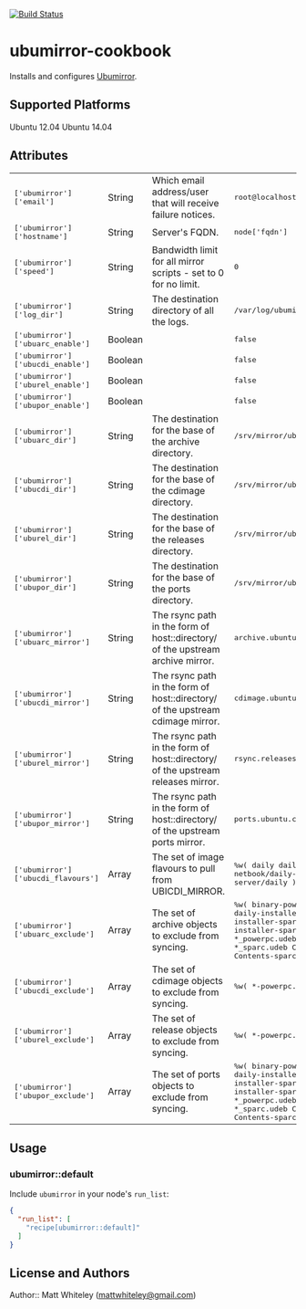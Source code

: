 [![Build Status](http://img.shields.io/travis/whiteley/chef-ubumirror.svg)][travis]

[travis]: http://travis-ci.org/whiteley/chef-ubumirror

# ubumirror-cookbook

Installs and configures [Ubumirror](https://launchpad.net/ubumirror).

## Supported Platforms

Ubuntu 12.04
Ubuntu 14.04

## Attributes

<table>
  <tr>
    <td><tt>['ubumirror']['email']</tt></td>
    <td>String</td>
    <td>Which email address/user that will receive failure notices.</td>
    <td><tt>root@localhost</tt></td>
  </tr>
  <tr>
    <td><tt>['ubumirror']['hostname']</tt></td>
    <td>String</td>
    <td>Server's FQDN.</td>
    <td><tt>node['fqdn']</tt></td>
  </tr>
  <tr>
    <td><tt>['ubumirror']['speed']</tt></td>
    <td>String</td>
    <td>Bandwidth limit for all mirror scripts - set to 0 for no limit.</td>
    <td><tt>0</tt></td>
  </tr>
  <tr>
    <td><tt>['ubumirror']['log_dir']</tt></td>
    <td>String</td>
    <td>The destination directory of all the logs.</td>
    <td><tt>/var/log/ubumirror</tt></td>
  </tr>
  <tr>
    <td><tt>['ubumirror']['ubuarc_enable']</tt></td>
    <td>Boolean</td>
    <td></td>
    <td><tt>false</tt></td>
  </tr>
  <tr>
    <td><tt>['ubumirror']['ubucdi_enable']</tt></td>
    <td>Boolean</td>
    <td></td>
    <td><tt>false</tt></td>
  </tr>
  <tr>
    <td><tt>['ubumirror']['uburel_enable']</tt></td>
    <td>Boolean</td>
    <td></td>
    <td><tt>false</tt></td>
  </tr>
  <tr>
    <td><tt>['ubumirror']['ubupor_enable']</tt></td>
    <td>Boolean</td>
    <td></td>
    <td><tt>false</tt></td>
  </tr>
  <tr>
    <td><tt>['ubumirror']['ubuarc_dir']</tt></td>
    <td>String</td>
    <td>The destination for the base of the archive directory.</td>
    <td><tt>/srv/mirror/ubuntu</tt></td>
  </tr>
  <tr>
    <td><tt>['ubumirror']['ubucdi_dir']</tt></td>
    <td>String</td>
    <td>The destination for the base of the cdimage directory.</td>
    <td><tt>/srv/mirror/ubuntu-cdimage</tt></td>
  </tr>
  <tr>
    <td><tt>['ubumirror']['uburel_dir']</tt></td>
    <td>String</td>
    <td>The destination for the base of the releases directory.</td>
    <td><tt>/srv/mirror/ubuntu-releases</tt></td>
  </tr>
  <tr>
    <td><tt>['ubumirror']['ubupor_dir']</tt></td>
    <td>String</td>
    <td>The destination for the base of the ports directory.</td>
    <td><tt>/srv/mirror/ubuntu-ports</tt></td>
  </tr>
  <tr>
    <td><tt>['ubumirror']['ubuarc_mirror']</tt></td>
    <td>String</td>
    <td>The rsync path in the form of host::directory/ of the upstream archive mirror.</td>
    <td><tt>archive.ubuntu.com::ubuntu/</tt></td>
  </tr>
  <tr>
    <td><tt>['ubumirror']['ubucdi_mirror']</tt></td>
    <td>String</td>
    <td>The rsync path in the form of host::directory/ of the upstream cdimage mirror.</td>
    <td><tt>cdimage.ubuntu.com::cdimage/</tt></td>
  </tr>
  <tr>
    <td><tt>['ubumirror']['uburel_mirror']</tt></td>
    <td>String</td>
    <td>The rsync path in the form of host::directory/ of the upstream releases mirror.</td>
    <td><tt>rsync.releases.ubuntu.com::releases/</tt></td>
  </tr>
  <tr>
    <td><tt>['ubumirror']['ubupor_mirror']</tt></td>
    <td>String</td>
    <td>The rsync path in the form of host::directory/ of the upstream ports mirror.</td>
    <td><tt>ports.ubuntu.com::ubuntu-ports/</tt></td>
  </tr>
  <tr>
    <td><tt>['ubumirror']['ubucdi_flavours']</tt></td>
    <td>Array</td>
    <td>The set of image flavours to pull from UBICDI_MIRROR.</td>
    <td><tt>%w(
      daily
      daily-live
      ubuntu-netbook/daily-live
      ubuntu-server/daily
    )</tt></td>
  </tr>
  <tr>
    <td><tt>['ubumirror']['ubuarc_exclude']</tt></td>
    <td>Array</td>
    <td>The set of archive objects to exclude from syncing.</td>
    <td><tt>%w(
      binary-powerpc/
      binary-sparc/
      daily-installer-powerpc/
      daily-installer-sparc/
      installer-powerpc/
      installer-sparc/
      *_powerpc.deb
      *_powerpc.udeb
      *_sparc.deb
      *_sparc.udeb
      Contents-powerpc.gz
      Contents-sparc.gz
    )</tt></td>
  </tr>
  <tr>
    <td><tt>['ubumirror']['ubucdi_exclude']</tt></td>
    <td>Array</td>
    <td>The set of cdimage objects to exclude from syncing.</td>
    <td><tt>%w(
      *-powerpc.*
      *-sparc.*
      source/
    )</tt></td>
  </tr>
  <tr>
    <td><tt>['ubumirror']['uburel_exclude']</tt></td>
    <td>Array</td>
    <td>The set of release objects to exclude from syncing.</td>
    <td><tt>%w(
      *-powerpc.*
      *-sparc.*
    )</tt></td>
  </tr>
  <tr>
    <td><tt>['ubumirror']['ubupor_exclude']</tt></td>
    <td>Array</td>
    <td>The set of ports objects to exclude from syncing.</td>
    <td><tt>%w(
      binary-powerpc/
      binary-sparc/
      daily-installer-powerpc/
      daily-installer-sparc/
      installer-powerpc/
      installer-sparc/
      *_powerpc.deb
      *_powerpc.udeb
      *_sparc.deb
      *_sparc.udeb
      Contents-powerpc.gz
      Contents-sparc.gz
    )</tt></td>
  </tr>
</table>

## Usage

### ubumirror::default

Include `ubumirror` in your node's `run_list`:

```json
{
  "run_list": [
    "recipe[ubumirror::default]"
  ]
}
```

## License and Authors

Author:: Matt Whiteley (<mattwhiteley@gmail.com>)
